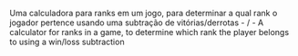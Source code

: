 Uma calculadora para ranks em um jogo, para determinar a qual rank o jogador pertence usando uma subtração de vitórias/derrotas
                                        -           /              -
A calculator for ranks in a game, to determine which rank the player belongs to using a win/loss subtraction